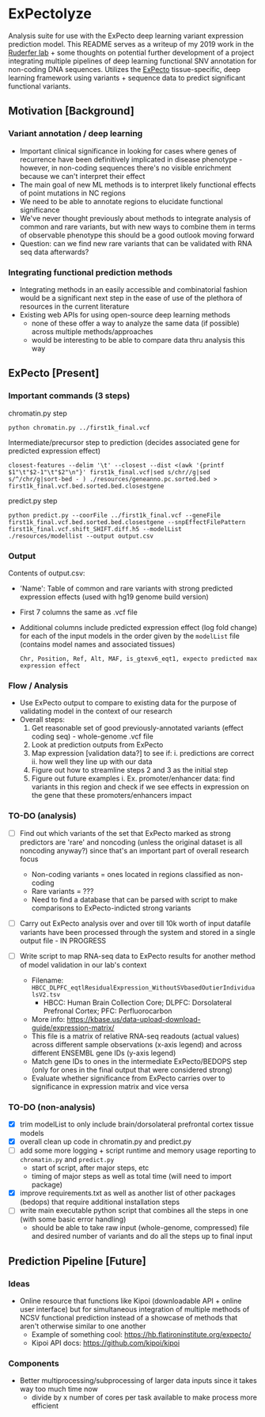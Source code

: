 # ExPectolyze

Analysis suite for use with the ExPecto deep learning variant expression prediction model. This README serves as a writeup of my 2019 work in the [Ruderfer lab](https://github.com/RuderferLab) + some thoughts on potential further development of a project integrating multiple pipelines of deep learning functional SNV annotation for non-coding DNA sequences. Utilizes the [ExPecto](https://github.com/functionlab/expecto) tissue-specific, deep learning framework using variants + sequence data to predict significant functional variants. 


## Motivation [Background]

### Variant annotation / deep learning

- Important clinical significance in looking for cases where genes of recurrence have been definitively implicated in disease phenotype - however, in non-coding sequences there's no visible enrichment because we can't interpret their effect
- The main goal of new ML methods is to interpret likely functional effects of point mutations in NC regions
- We need to be able to annotate regions to elucidate functional significance
- We've never thought previously about methods to integrate analysis of common and rare variants, but with new ways to combine them in terms of observable phenotype this should be a good outlook moving forward
- Question: can we find new rare variants that can be validated with RNA seq data afterwards?

### Integrating functional prediction methods

- Integrating methods in an easily accessible and combinatorial fashion would be a significant next step in the ease of use of the plethora of resources in the current literature
- Existing web APIs for using open-source deep learning methods
    - none of these offer a way to analyze the same data (if possible) across multiple methods/approaches
    - would be interesting to be able to compare data thru analysis this way


## ExPecto [Present]

### Important commands (3 steps)

chromatin.py step

```
python chromatin.py ../first1k_final.vcf
```

Intermediate/precursor step to prediction (decides associated gene for predicted expression effect)

```
closest-features --delim '\t' --closest --dist <(awk '{printf $1"\t"$2-1"\t"$2"\n"}' first1k_final.vcf|sed s/chr//g|sed s/^/chr/g|sort-bed - ) ./resources/geneanno.pc.sorted.bed > first1k_final.vcf.bed.sorted.bed.closestgene
```

predict.py step

```
python predict.py --coorFile ../first1k_final.vcf --geneFile first1k_final.vcf.bed.sorted.bed.closestgene --snpEffectFilePattern first1k_final.vcf.shift_SHIFT.diff.h5 --modelList ./resources/modellist --output output.csv
```


### Output

Contents of output.csv:

- 'Name': Table of common and rare variants with strong predicted expression effects (used with hg19 genome build version)
- First 7 columns the same as .vcf file
- Additional columns include predicted expression effect (log fold change) for each of the input models in the order given by the `modelList` file (contains model names and associated tissues)

    `Chr, Position, Ref, Alt, MAF, is_gtexv6_eqt1, expecto predicted max expression effect`


### Flow / Analysis

- Use ExPecto output to compare to existing data for the purpose of validating model in the context of our research
- Overall steps: 
	1. Get reasonable set of good previously-annotated variants (effect coding seq) - whole-genome .vcf file
	2. Look at prediction outputs from ExPecto 
	3. Map expression [validation data?] to see if:
		i.  predictions are correct
		ii. how well they line up with our data
	4. Figure out how to streamline steps 2 and 3 as the initial step
	5. Figure out future examples
        i. Ex. promoter/enhancer data: find variants in this region and check if we see effects in expression on the gene that these promoters/enhancers impact 


### TO-DO (analysis)

- [ ] Find out which variants of the set that ExPecto marked as strong predictors are 'rare' and noncoding (unless the original dataset is all noncoding anyway?) since that's an important part of overall research focus
	- Non-coding variants = ones located in regions classified as non-coding
	- Rare variants = ???
	- Need to find a database that can be parsed with script to make comparisons to ExPecto-indicted strong variants

- [ ] Carry out ExPecto analysis over and over till 10k worth of input datafile variants have been processed through the system and stored in a single output file - IN PROGRESS

- [ ] Write script to map RNA-seq data to ExPecto results for another method of model validation in our lab's context
    - Filename: `HBCC_DLPFC_eqtlResidualExpression_WithoutSVbasedOutierIndividualsV2.tsv`
        - HBCC: Human Brain Collection Core; DLPFC: Dorsolateral Prefronal Cortex; PFC: Perfluorocarbon 
    - More info: https://kbase.us/data-upload-download-guide/expression-matrix/
    - This file is a matrix of relative RNA-seq readouts (actual values) across different sample observations (x-axis legend) and across different ENSEMBL gene IDs (y-axis legend)
    - Match gene IDs to ones in the intermediate ExPecto/BEDOPS step (only for ones in the final output that were considered strong)
    - Evaluate whether significance from ExPecto carries over to significance in expression matrix and vice versa

### TO-DO (non-analysis)

- [x] trim modelList to only include brain/dorsolateral prefrontal cortex tissue models
- [x] overall clean up code in chromatin.py and predict.py
- [ ] add some more logging + script runtime and memory usage reporting to `chromatin.py` and `predict.py`
    - start of script, after major steps, etc
    - timing of major steps as well as total time (will need to import package)
- [x] improve requirements.txt as well as another list of other packages (bedops) that require additional installation steps
- [ ] write main executable python script that combines all the steps in one (with some basic error handling)
    - should be able to take raw input (whole-genome, compressed) file and desired number of variants and do all the steps up to final input



## Prediction Pipeline [Future]

### Ideas

- Online resource that functions like Kipoi (downloadable API + online user interface) but for simultaneous integration of multiple methods of NCSV functional prediction instead of a showcase of methods that aren't otherwise similar to one another
    - Example of something cool: https://hb.flatironinstitute.org/expecto/ 
    - Kipoi API docs: https://github.com/kipoi/kipoi

### Components

- Better multiprocessing/subprocessing of larger data inputs since it takes way too much time now
    - divide by x number of cores per task available to make process more efficient
